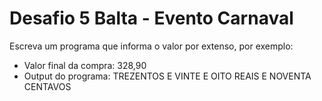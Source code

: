 # Desafio 5 Balta - Evento Carnaval

Escreva um programa que informa o valor por extenso, por exemplo:

- Valor final da compra: 328,90
- Output do programa: TREZENTOS E VINTE E OITO REAIS E NOVENTA CENTAVOS
